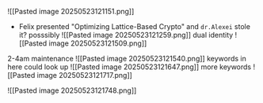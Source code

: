 ![[Pasted image 20250523121151.png]]

- Felix  presented "Optimizing Lattice-Based Crypto" and `dr.Alexei` stole it? posssibly
![[Pasted image 20250523121259.png]]
dual identity
![[Pasted image 20250523121509.png]]

2-4am maintenance
![[Pasted image 20250523121540.png]]
keywords in here could look up
![[Pasted image 20250523121647.png]]
more keywords
![[Pasted image 20250523121717.png]]

![[Pasted image 20250523121748.png]]